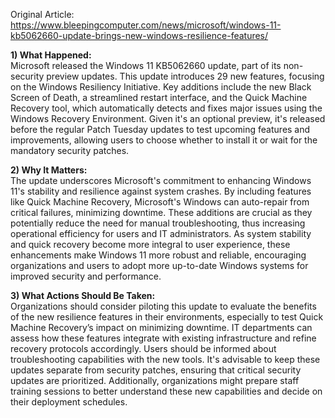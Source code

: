Original Article: https://www.bleepingcomputer.com/news/microsoft/windows-11-kb5062660-update-brings-new-windows-resilience-features/

**1) What Happened:**  
Microsoft released the Windows 11 KB5062660 update, part of its non-security preview updates. This update introduces 29 new features, focusing on the Windows Resiliency Initiative. Key additions include the new Black Screen of Death, a streamlined restart interface, and the Quick Machine Recovery tool, which automatically detects and fixes major issues using the Windows Recovery Environment. Given it's an optional preview, it's released before the regular Patch Tuesday updates to test upcoming features and improvements, allowing users to choose whether to install it or wait for the mandatory security patches.

**2) Why It Matters:**  
The update underscores Microsoft's commitment to enhancing Windows 11's stability and resilience against system crashes. By including features like Quick Machine Recovery, Microsoft's Windows can auto-repair from critical failures, minimizing downtime. These additions are crucial as they potentially reduce the need for manual troubleshooting, thus increasing operational efficiency for users and IT administrators. As system stability and quick recovery become more integral to user experience, these enhancements make Windows 11 more robust and reliable, encouraging organizations and users to adopt more up-to-date Windows systems for improved security and performance.

**3) What Actions Should Be Taken:**  
Organizations should consider piloting this update to evaluate the benefits of the new resilience features in their environments, especially to test Quick Machine Recovery’s impact on minimizing downtime. IT departments can assess how these features integrate with existing infrastructure and refine recovery protocols accordingly. Users should be informed about troubleshooting capabilities with the new tools. It's advisable to keep these updates separate from security patches, ensuring that critical security updates are prioritized. Additionally, organizations might prepare staff training sessions to better understand these new capabilities and decide on their deployment schedules.